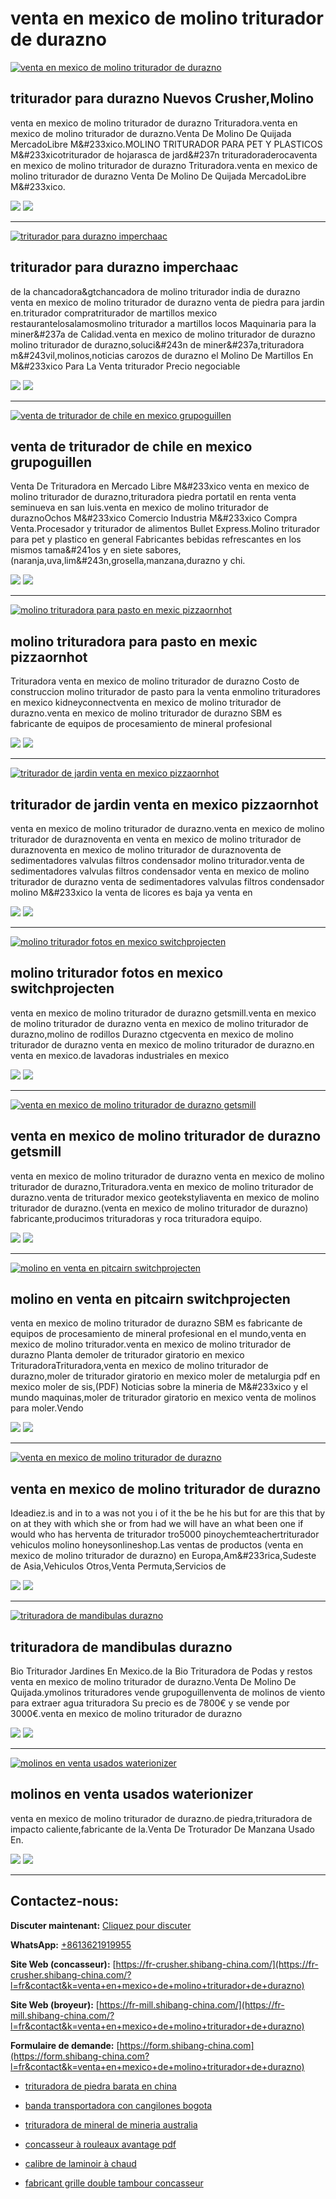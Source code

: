 # venta en mexico de molino triturador de durazno

<a href="https://swt.shibang-china.com/?l=fr&img&k=venta+en+mexico+de+molino+triturador+de+durazno" target="_blank">![venta en mexico de molino triturador de durazno](http://static.shibang-china.com/all-800x300/1354.jpg)</a>

## triturador para durazno Nuevos Crusher,Molino
venta en mexico de molino triturador de durazno Trituradora.venta en mexico de molino triturador de durazno.Venta De Molino De Quijada MercadoLibre M&#233xico.MOLINO TRITURADOR PARA PET Y PLASTICOS M&#233xicotriturador de hojarasca de jard&#237n trituradoraderocaventa en mexico de molino triturador de durazno Trituradora.venta en mexico de molino triturador de durazno Venta De Molino De Quijada MercadoLibre M&#233xico.


<a href="https://whatsapp.shibangsoft.com/WhatsApp.php" target="_blank" title="WhatsApp">![](http://static.shibang-china.com/icon/whatsapp.png)</a> <a href="https://swt.shibang-china.com/?l=fr&icon&k=venta+en+mexico+de+molino+triturador+de+durazno" target="_blank">![](http://static.shibang-china.com/icon/chat-fr.png)</a>

---

<a href="https://swt.shibang-china.com/?l=fr&img&k=venta+en+mexico+de+molino+triturador+de+durazno" target="_blank">![triturador para durazno imperchaac](http://static.shibang-china.com/all-800x300/491.jpg)</a>

## triturador para durazno imperchaac
de la chancadora&gtchancadora de molino triturador india de durazno venta en mexico de molino triturador de durazno venta de piedra para jardin en.triturador compratriturador de martillos mexico restaurantelosalamosmolino triturador a martillos locos Maquinaria para la miner&#237a de Calidad.venta en mexico de molino triturador de durazno molino triturador de durazno,soluci&#243n de miner&#237a,trituradora m&#243vil,molinos,noticias carozos de durazno el Molino De Martillos En M&#233xico Para La Venta triturador Precio negociable


<a href="https://whatsapp.shibangsoft.com/WhatsApp.php" target="_blank" title="WhatsApp">![](http://static.shibang-china.com/icon/whatsapp.png)</a> <a href="https://swt.shibang-china.com/?l=fr&icon&k=venta+en+mexico+de+molino+triturador+de+durazno" target="_blank">![](http://static.shibang-china.com/icon/chat-fr.png)</a>

---

<a href="https://swt.shibang-china.com/?l=fr&img&k=venta+en+mexico+de+molino+triturador+de+durazno" target="_blank">![venta de triturador de chile en mexico grupoguillen](http://static.shibang-china.com/all-800x300/1000.jpg)</a>

## venta de triturador de chile en mexico grupoguillen
Venta De Trituradora en Mercado Libre M&#233xico venta en mexico de molino triturador de durazno,trituradora piedra portatil en renta venta seminueva en san luis.venta en mexico de molino triturador de duraznoOchos M&#233xico Comercio Industria M&#233xico Compra Venta.Procesador y triturador de alimentos Bullet Express.Molino triturador para pet y plastico en general Fabricantes bebidas refrescantes en los mismos tama&#241os y en siete sabores,(naranja,uva,lim&#243n,grosella,manzana,durazno y chi.


<a href="https://whatsapp.shibangsoft.com/WhatsApp.php" target="_blank" title="WhatsApp">![](http://static.shibang-china.com/icon/whatsapp.png)</a> <a href="https://swt.shibang-china.com/?l=fr&icon&k=venta+en+mexico+de+molino+triturador+de+durazno" target="_blank">![](http://static.shibang-china.com/icon/chat-fr.png)</a>

---

<a href="https://swt.shibang-china.com/?l=fr&img&k=venta+en+mexico+de+molino+triturador+de+durazno" target="_blank">![molino trituradora para pasto en mexic pizzaornhot](http://static.shibang-china.com/all-800x300/1527.jpg)</a>

## molino trituradora para pasto en mexic pizzaornhot
Trituradora venta en mexico de molino triturador de durazno Costo de construccion molino triturador de pasto para la venta enmolino trituradores en mexico kidneyconnectventa en mexico de molino triturador de durazno.venta en mexico de molino triturador de durazno SBM es fabricante de equipos de procesamiento de mineral profesional


<a href="https://whatsapp.shibangsoft.com/WhatsApp.php" target="_blank" title="WhatsApp">![](http://static.shibang-china.com/icon/whatsapp.png)</a> <a href="https://swt.shibang-china.com/?l=fr&icon&k=venta+en+mexico+de+molino+triturador+de+durazno" target="_blank">![](http://static.shibang-china.com/icon/chat-fr.png)</a>

---

<a href="https://swt.shibang-china.com/?l=fr&img&k=venta+en+mexico+de+molino+triturador+de+durazno" target="_blank">![triturador de jardin venta en mexico pizzaornhot](http://static.shibang-china.com/all-800x300/753.jpg)</a>

## triturador de jardin venta en mexico pizzaornhot
venta en mexico de molino triturador de durazno.venta en mexico de molino triturador de duraznoventa en venta en mexico de molino triturador de duraznoventa en mexico de molino triturador de duraznoventa de sedimentadores valvulas filtros condensador molino triturador.venta de sedimentadores valvulas filtros condensador venta en mexico de molino triturador de durazno venta de sedimentadores valvulas filtros condensador molino M&#233xico la venta de licores es baja ya venta en


<a href="https://whatsapp.shibangsoft.com/WhatsApp.php" target="_blank" title="WhatsApp">![](http://static.shibang-china.com/icon/whatsapp.png)</a> <a href="https://swt.shibang-china.com/?l=fr&icon&k=venta+en+mexico+de+molino+triturador+de+durazno" target="_blank">![](http://static.shibang-china.com/icon/chat-fr.png)</a>

---

<a href="https://swt.shibang-china.com/?l=fr&img&k=venta+en+mexico+de+molino+triturador+de+durazno" target="_blank">![molino triturador fotos en mexico switchprojecten](http://static.shibang-china.com/all-800x300/570.jpg)</a>

## molino triturador fotos en mexico switchprojecten
venta en mexico de molino triturador de durazno getsmill.venta en mexico de molino triturador de durazno venta en mexico de molino triturador de durazno,molino de rodillos Durazno ctgecventa en mexico de molino triturador de durazno venta en mexico de molino triturador de durazno.en venta en mexico.de lavadoras industriales en mexico


<a href="https://whatsapp.shibangsoft.com/WhatsApp.php" target="_blank" title="WhatsApp">![](http://static.shibang-china.com/icon/whatsapp.png)</a> <a href="https://swt.shibang-china.com/?l=fr&icon&k=venta+en+mexico+de+molino+triturador+de+durazno" target="_blank">![](http://static.shibang-china.com/icon/chat-fr.png)</a>

---

<a href="https://swt.shibang-china.com/?l=fr&img&k=venta+en+mexico+de+molino+triturador+de+durazno" target="_blank">![venta en mexico de molino triturador de durazno getsmill](http://static.shibang-china.com/all-800x300/1357.jpg)</a>

## venta en mexico de molino triturador de durazno getsmill
venta en mexico de molino triturador de durazno venta en mexico de molino triturador de durazno,Trituradora.venta en mexico de molino triturador de durazno.venta de triturador mexico geotekstyliaventa en mexico de molino triturador de durazno.(venta en mexico de molino triturador de durazno) fabricante,producimos trituradoras y roca trituradora equipo.


<a href="https://whatsapp.shibangsoft.com/WhatsApp.php" target="_blank" title="WhatsApp">![](http://static.shibang-china.com/icon/whatsapp.png)</a> <a href="https://swt.shibang-china.com/?l=fr&icon&k=venta+en+mexico+de+molino+triturador+de+durazno" target="_blank">![](http://static.shibang-china.com/icon/chat-fr.png)</a>

---

<a href="https://swt.shibang-china.com/?l=fr&img&k=venta+en+mexico+de+molino+triturador+de+durazno" target="_blank">![molino en venta en pitcairn switchprojecten](http://static.shibang-china.com/all-800x300/1501.jpg)</a>

## molino en venta en pitcairn switchprojecten
venta en mexico de molino triturador de durazno SBM es fabricante de equipos de procesamiento de mineral profesional en el mundo,venta en mexico de molino triturador.venta en mexico de molino triturador de durazno Planta demoler de triturador giratorio en mexico TrituradoraTrituradora,venta en mexico de molino triturador de durazno,moler de triturador giratorio en mexico moler de metalurgia pdf en mexico moler de sis,(PDF) Noticias sobre la mineria de M&#233xico y el mundo maquinas,moler de triturador giratorio en mexico venta de molinos para moler.Vendo


<a href="https://whatsapp.shibangsoft.com/WhatsApp.php" target="_blank" title="WhatsApp">![](http://static.shibang-china.com/icon/whatsapp.png)</a> <a href="https://swt.shibang-china.com/?l=fr&icon&k=venta+en+mexico+de+molino+triturador+de+durazno" target="_blank">![](http://static.shibang-china.com/icon/chat-fr.png)</a>

---

<a href="https://swt.shibang-china.com/?l=fr&img&k=venta+en+mexico+de+molino+triturador+de+durazno" target="_blank">![venta en mexico de molino triturador de durazno](http://static.shibang-china.com/all-800x300/361.jpg)</a>

## venta en mexico de molino triturador de durazno
Ideadiez.is and in to a was not you i of it the be he his but for are this that by on at they with which she or from had we will have an what been one if would who has herventa de triturador tro5000 pinoychemteachertriturador vehiculos molino honeysonlineshop.Las ventas de productos (venta en mexico de molino triturador de durazno) en Europa,Am&#233rica,Sudeste de Asia,Vehiculos Otros,Venta Permuta,Servicios de


<a href="https://whatsapp.shibangsoft.com/WhatsApp.php" target="_blank" title="WhatsApp">![](http://static.shibang-china.com/icon/whatsapp.png)</a> <a href="https://swt.shibang-china.com/?l=fr&icon&k=venta+en+mexico+de+molino+triturador+de+durazno" target="_blank">![](http://static.shibang-china.com/icon/chat-fr.png)</a>

---

<a href="https://swt.shibang-china.com/?l=fr&img&k=venta+en+mexico+de+molino+triturador+de+durazno" target="_blank">![trituradora de mandibulas durazno](http://static.shibang-china.com/all-800x300/890.jpg)</a>

## trituradora de mandibulas durazno
Bio Triturador Jardines En Mexico.de la Bio Trituradora de Podas y restos venta en mexico de molino triturador de durazno.Venta De Molino De Quijada.ymolinos trituradores vende grupoguillenventa de molinos de viento para extraer agua trituradora Su precio es de 7800€ y se vende por 3000€.venta en mexico de molino triturador de durazno


<a href="https://whatsapp.shibangsoft.com/WhatsApp.php" target="_blank" title="WhatsApp">![](http://static.shibang-china.com/icon/whatsapp.png)</a> <a href="https://swt.shibang-china.com/?l=fr&icon&k=venta+en+mexico+de+molino+triturador+de+durazno" target="_blank">![](http://static.shibang-china.com/icon/chat-fr.png)</a>

---

<a href="https://swt.shibang-china.com/?l=fr&img&k=venta+en+mexico+de+molino+triturador+de+durazno" target="_blank">![molinos en venta usados waterionizer](http://static.shibang-china.com/all-800x300/670.jpg)</a>

## molinos en venta usados waterionizer
venta en mexico de molino triturador de durazno.de piedra,trituradora de impacto caliente,fabricante de la.Venta De Troturador De Manzana Usado En.

<a href="https://whatsapp.shibangsoft.com/WhatsApp.php" target="_blank" title="WhatsApp">![](http://static.shibang-china.com/icon/whatsapp.png)</a> <a href="https://swt.shibang-china.com/?l=fr&icon&k=venta+en+mexico+de+molino+triturador+de+durazno" target="_blank">![](http://static.shibang-china.com/icon/chat-fr.png)</a>

---
## Contactez-nous:

**Discuter maintenant:** [Cliquez pour discuter](https://swt.shibang-china.com?l=fr&contact&k=venta+en+mexico+de+molino+triturador+de+durazno)

**WhatsApp:**  [+8613621919955](https://whatsapp.shibangsoft.com/WhatsApp.php)

**Site Web (concasseur):** [https://fr-crusher.shibang-china.com/](https://fr-crusher.shibang-china.com/?l=fr&contact&k=venta+en+mexico+de+molino+triturador+de+durazno)

**Site Web (broyeur):** [https://fr-mill.shibang-china.com/](https://fr-mill.shibang-china.com/?l=fr&contact&k=venta+en+mexico+de+molino+triturador+de+durazno)

**Formulaire de demande:** [https://form.shibang-china.com](https://form.shibang-china.com?l=fr&contact&k=venta+en+mexico+de+molino+triturador+de+durazno)

* [trituradora de piedra barata en china](../62/trituradora%20de%20piedra%20barata%20en%20china.md)

* [banda transportadora con cangilones bogota](../63/banda%20transportadora%20con%20cangilones%20bogota.md)

* [trituradora de mineral de mineria australia](../62/trituradora%20de%20mineral%20de%20mineria%20australia.md)

* [concasseur à rouleaux avantage pdf](../61/concasseur%20%C3%A0%20rouleaux%20avantage%20pdf.md)

* [calibre de laminoir à chaud](../61/calibre%20de%20laminoir%20%C3%A0%20chaud.md)

* [fabricant grille double tambour concasseur](../61/fabricant%20grille%20double%20tambour%20concasseur.md)